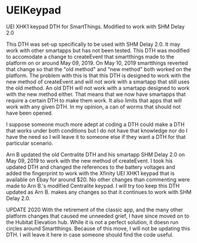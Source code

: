 # UEIKeypad
UEI XHK1 keypad DTH for SmartThings.  Modified to work with SHM Delay 2.0

This DTH was set-up specifically to be used with SHM Delay 2.0.  It may work with other smartapps but has not 
been tested.  This DTH was modified to accomodate a change to createEvent that smartthings made to the platform 
on or around May 09, 2019. On May 10, 2019 smartthings reverted that change so that the "old method" and 
"new method" both worked on the platform. The problem with this is that this DTH is designed to work with the 
new method of createEvent and will not work with a smartapp that still uses the old method. An old DTH 
will not work with a smartapp designed to work with the new method either.  That means that we now have smartapps
that require a certain DTH to make them work.  It also limits that apps that will work with any given DTH. 
In my opinion, a can of worms that should not have been opened.

I suppose someone much more adept at coding a DTH could make a DTH that works under both conditions but I do not
have that knowledge nor do I have the need so I will leave it to someone else if they want a DTH for that 
particular scenario.

Arn B updated the old Centralite DTH and his smartapp SHM Delay 2.0 on May 09, 2019 to work with the new method 
of createEvent.  I took his updated DTH and changed the references to the battery voltages and added the 
fingerprint to work with the Xfinity UEI XHK1 keypad that is available on Ebay for around $20.  No other changes
than commenting were made to Arn B.'s modified Centralite keypad.  I will try too keep this DTH updated as Arn B.
makes any changes so that it continues to work with SHM Delay 2.0.

UPDATE 2020
With the retirement of the classic app, and the many other platform changes that caused me unneeded grief, I have 
since moved on to the Hubitat Elevation hub.  While it is not a perfect solution, it doesn run circles around
Smartthings.  Because of this move, I will not be updating this DTH.  I will leave it here in case someone should
find the code useful.
